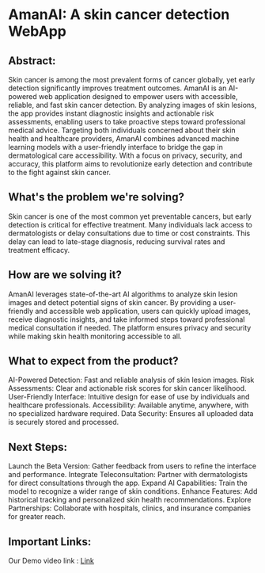 # AmanAI: A skin cancer detection WebApp

## Abstract:

Skin cancer is among the most prevalent forms of cancer globally, yet early detection significantly improves treatment outcomes. AmanAI is an AI-powered web application designed to empower users with accessible, reliable, and fast skin cancer detection. By analyzing images of skin lesions, the app provides instant diagnostic insights and actionable risk assessments, enabling users to take proactive steps toward professional medical advice. Targeting both individuals concerned about their skin health and healthcare providers, AmanAI combines advanced machine learning models with a user-friendly interface to bridge the gap in dermatological care accessibility. With a focus on privacy, security, and accuracy, this platform aims to revolutionize early detection and contribute to the fight against skin cancer.

## What's the problem we're solving?

Skin cancer is one of the most common yet preventable cancers, but early detection is critical for effective treatment. Many individuals lack access to dermatologists or delay consultations due to time or cost constraints. This delay can lead to late-stage diagnosis, reducing survival rates and treatment efficacy.

## How are we solving it?

AmanAI leverages state-of-the-art AI algorithms to analyze skin lesion images and detect potential signs of skin cancer. By providing a user-friendly and accessible web application, users can quickly upload images, receive diagnostic insights, and take informed steps toward professional medical consultation if needed. The platform ensures privacy and security while making skin health monitoring accessible to all.

## What to expect from the product?

AI-Powered Detection: Fast and reliable analysis of skin lesion images.
Risk Assessments: Clear and actionable risk scores for skin cancer likelihood.
User-Friendly Interface: Intuitive design for ease of use by individuals and healthcare professionals.
Accessibility: Available anytime, anywhere, with no specialized hardware required.
Data Security: Ensures all uploaded data is securely stored and processed.

## Next Steps:

Launch the Beta Version: Gather feedback from users to refine the interface and performance.
Integrate Teleconsultation: Partner with dermatologists for direct consultations through the app.
Expand AI Capabilities: Train the model to recognize a wider range of skin conditions.
Enhance Features: Add historical tracking and personalized skin health recommendations.
Explore Partnerships: Collaborate with hospitals, clinics, and insurance companies for greater reach.

## Important Links:

Our Demo video link : [Link](https://drive.google.com/file/d/1-9xWdEHGemYR2N7OWIoF8xYmViIkfvDJ/view?usp=sharing)




